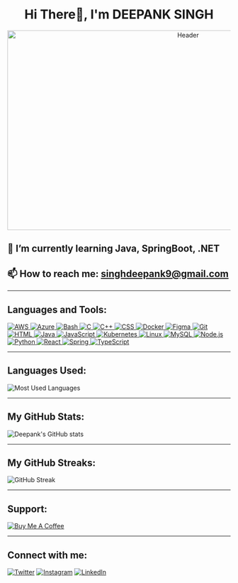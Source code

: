 <h1 align="center">Hi There👋, I'm DEEPANK SINGH</h1>

<p align="center">
  <img src="https://media.giphy.com/media/v1.Y2lkPTc5MGI3NjExaTl6cmYyZzlweGxnbXM3eTl4d2xpY3Awd2h2M2JtdmRzaHM4dGh2diZlcD12MV9pbnRlcm5hbF9naWZfYnlfaWQmY3Q9Zw/WtTnAfZn6aVJfBzlN3/giphy.gif" width="800" height="450" alt="Header">
</p>


## 🌱 I’m currently learning Java, SpringBoot, .NET
## 📫 How to reach me: singhdeepank9@gmail.com

---
## Languages and Tools:

<a href="https://aws.amazon.com/" target="_blank">
  <img src="https://img.shields.io/badge/AWS-232F3E?style=flat-square&logo=amazon-aws" alt="AWS">
</a>
<a href="https://azure.microsoft.com/" target="_blank">
  <img src="https://img.shields.io/badge/Azure-0078D4?style=flat-square&logo=microsoft-azure" alt="Azure">
</a>
<a href="https://www.gnu.org/software/bash/" target="_blank">
  <img src="https://img.shields.io/badge/Bash-4EAA25?style=flat-square&logo=gnu-bash" alt="Bash">
</a>
<a href="https://en.wikipedia.org/wiki/C_(programming_language)" target="_blank">
  <img src="https://img.shields.io/badge/C-A8B9CC?style=flat-square&logo=c" alt="C">
</a>
<a href="https://isocpp.org/" target="_blank">
  <img src="https://img.shields.io/badge/C++-00599C?style=flat-square&logo=c%2B%2B" alt="C++">
</a>
<a href="https://developer.mozilla.org/en-US/docs/Web/CSS" target="_blank">
  <img src="https://img.shields.io/badge/CSS-1572B6?style=flat-square&logo=css3" alt="CSS">
</a>
<a href="https://www.docker.com/" target="_blank">
  <img src="https://img.shields.io/badge/Docker-2496ED?style=flat-square&logo=docker" alt="Docker">
</a>
<a href="https://www.figma.com/" target="_blank">
  <img src="https://img.shields.io/badge/Figma-F24E1E?style=flat-square&logo=figma" alt="Figma">
</a>
<a href="https://git-scm.com/" target="_blank">
  <img src="https://img.shields.io/badge/Git-F05032?style=flat-square&logo=git" alt="Git">
</a>
<a href="https://developer.mozilla.org/en-US/docs/Web/HTML" target="_blank">
  <img src="https://img.shields.io/badge/HTML-E34F26?style=flat-square&logo=html5" alt="HTML">
</a>
<a href="https://www.java.com/" target="_blank">
  <img src="https://img.shields.io/badge/Java-007396?style=flat-square&logo=java" alt="Java">
</a>
<a href="https://developer.mozilla.org/en-US/docs/Web/JavaScript" target="_blank">
  <img src="https://img.shields.io/badge/JavaScript-F7DF1E?style=flat-square&logo=javascript" alt="JavaScript">
</a>
<a href="https://kubernetes.io/" target="_blank">
  <img src="https://img.shields.io/badge/Kubernetes-326CE5?style=flat-square&logo=kubernetes" alt="Kubernetes">
</a>
<a href="https://www.kernel.org/" target="_blank">
  <img src="https://img.shields.io/badge/Linux-FCC624?style=flat-square&logo=linux" alt="Linux">
</a>
<a href="https://www.mysql.com/" target="_blank">
  <img src="https://img.shields.io/badge/MySQL-4479A1?style=flat-square&logo=mysql" alt="MySQL">
</a>
<a href="https://nodejs.org/" target="_blank">
  <img src="https://img.shields.io/badge/Node.js-339933?style=flat-square&logo=node.js" alt="Node.js">
</a>
<a href="https://www.python.org/" target="_blank">
  <img src="https://img.shields.io/badge/Python-3776AB?style=flat-square&logo=python" alt="Python">
</a>
<a href="https://reactjs.org/" target="_blank">
  <img src="https://img.shields.io/badge/React-61DAFB?style=flat-square&logo=react" alt="React">
</a>
<a href="https://spring.io/" target="_blank">
  <img src="https://img.shields.io/badge/Spring-6DB33F?style=flat-square&logo=spring" alt="Spring">
</a>
<a href="https://www.typescriptlang.org/" target="_blank">
  <img src="https://img.shields.io/badge/TypeScript-3178C6?style=flat-square&logo=typescript" alt="TypeScript">
</a>



---

## Languages Used:
![Most Used Languages](https://github-readme-stats.vercel.app/api/top-langs/?username=deepank-singh&layout=compact&theme=radical)

---

## My GitHub Stats:
![Deepank's GitHub stats](https://github-readme-stats.vercel.app/api?username=deepank-singh&show_icons=true&theme=radical)

---

## My GitHub Streaks:
![GitHub Streak](https://github-readme-streak-stats.herokuapp.com/?user=deepank-singh&theme=radical)

---



## Support:


[![Buy Me A Coffee](https://img.buymeacoffee.com/button-api/?text=Buy%20me%20a%20coffee&emoji=&slug=deepank_singh&button_colour=FFDD00&font_colour=000000&font_family=Lato&outline_colour=000000&coffee_colour=ffffff)](https://www.buymeacoffee.com/deepank_singh)

---

## Connect with me:
[![Twitter](https://img.shields.io/badge/Twitter-1DA1F2?style=for-the-badge&logo=twitter&logoColor=white)](https://twitter.com/_deepank_singh)
[![Instagram](https://img.shields.io/badge/Instagram-E4405F?style=for-the-badge&logo=instagram&logoColor=white)](https://www.instagram.com/_deepank_singh/)
[![LinkedIn](https://img.shields.io/badge/LinkedIn-0077B5?style=for-the-badge&logo=linkedin&logoColor=white)](https://www.linkedin.com/in/deepank-singh)
